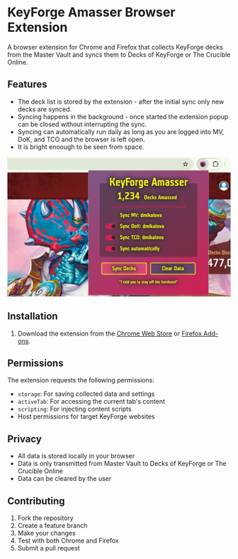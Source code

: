 # KeyForge Amasser Browser Extension

A browser extension for Chrome and Firefox that collects KeyForge decks from the Master Vault and syncs them to Decks of KeyForge or The Crucible Online.

## Features

- The deck list is stored by the extension - after the initial sync only new decks are synced.
- Syncing happens in the background - once started the extension popup can be closed without interrupting the sync.
- Syncing can automatically run daily as long as you are logged into MV, DoK, and TCO and the browser is left open.
- It is bright enoough to be seen from space.

![KeyForge Amasser Extension Screenshot](./assets/screenshot.png)

## Installation

1. Download the extension from the [Chrome Web Store](https://chrome.google.com/webstore/detail/keyforge-amasser/your-extension-id) or [Firefox Add-ons](https://addons.mozilla.org/en-US/firefox/addon/keyforge-amasser/).

## Permissions

The extension requests the following permissions:

- `storage`: For saving collected data and settings
- `activeTab`: For accessing the current tab's content
- `scripting`: For injecting content scripts
- Host permissions for target KeyForge websites

## Privacy

- All data is stored locally in your browser
- Data is only transmitted from Master Vault to Decks of KeyForge or The Crucible Online
- Data can be cleared by the user

## Contributing

1. Fork the repository
2. Create a feature branch
3. Make your changes
4. Test with both Chrome and Firefox
5. Submit a pull request
